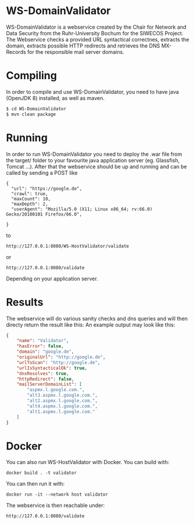 # WS-DomainValidator
WS-DomainValidator is a webservice created by the Chair for Network and Data Security from the Ruhr-University Bochum for the SIWECOS Project. The Webservice checks a provided URL syntactical correctnes, extracts the domain, extracts possible HTTP redirects and retrieves the DNS MX-Records for the responsible mail server domains.

# Compiling
In order to compile and use WS-DomainValidator, you need to have java (OpenJDK 8) installed, as well as maven.

```bash
$ cd WS-DomainValidator
$ mvn clean package

```

# Running
In order to run WS-DomainValidator you need to deploy the .war file from the target/ folder to your favourite java application server (eg. Glassfish, Tomcat ...). After that the webservice should be up and running and can be called by sending a POST like
```
{
  "url": "https://google.de",
  "crawl": true,
  "maxCount": 10,
  "maxDepth": 2,
  "userAgent": "Mozilla/5.0 (X11; Linux x86_64; rv:66.0) Gecko/20100101 Firefox/66.0",
  
}
```
to
```
http://127.0.0.1:8080/WS-HostValidator/validate
```

or 

```
http://127.0.0.1:8080/validate
```
Depending on your application server.

# Results
The webservice will do various sanity checks and dns queries and will then directy return the result like this: 
An example output may look like this:
```json
{
    "name": "Validator",
    "hasError": false,
    "domain": "google.de",
    "originalUrl": "http://google.de",
    "urlToScan": "http://google.de",
    "urlIsSyntacticalOk": true,
    "dnsResolves": true,
    "httpRedirect": false,
    "mailServerDomainList": [
        "aspmx.l.google.com.",
        "alt3.aspmx.l.google.com.",
        "alt2.aspmx.l.google.com.",
        "alt4.aspmx.l.google.com.",
        "alt1.aspmx.l.google.com."
    ]
}
```



# Docker
You can also run WS-HostValidator with Docker. You can build with:
```
docker build . -t validator
```
You can then run it with:
```
docker run -it --network host validator
```
The webservice is then reachable under:
```
http://127.0.0.1:8080/validate
```
